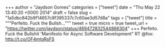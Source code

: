 
+++
author = "Jaydson Gomes"
categories = ["tweet"]
date = "Thu May 22 13:40:20 +0000 2014"
draft = false
slug = "1a5dbc842b9f14657c8f395337c7c60ae3d57d8a"
tags = ["tweet"]
title = """Perfeito. Fuck the Bullsh..."""
tweet = true
micro = true
tweet_url = "https://twitter.com/jaydson/status/469472832544866304"
+++
Perfeito. Fuck the Bullshit 'Manifesto for Async Software Development" RT @fox: http://t.co/OF4mtgRsFS
